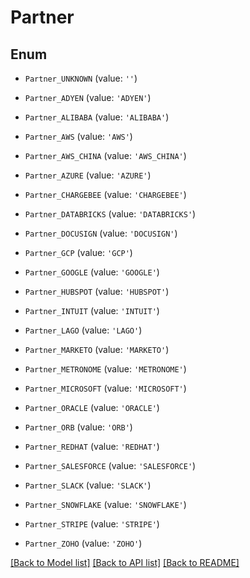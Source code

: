 # Partner


## Enum

* `Partner_UNKNOWN` (value: `''`)

* `Partner_ADYEN` (value: `'ADYEN'`)

* `Partner_ALIBABA` (value: `'ALIBABA'`)

* `Partner_AWS` (value: `'AWS'`)

* `Partner_AWS_CHINA` (value: `'AWS_CHINA'`)

* `Partner_AZURE` (value: `'AZURE'`)

* `Partner_CHARGEBEE` (value: `'CHARGEBEE'`)

* `Partner_DATABRICKS` (value: `'DATABRICKS'`)

* `Partner_DOCUSIGN` (value: `'DOCUSIGN'`)

* `Partner_GCP` (value: `'GCP'`)

* `Partner_GOOGLE` (value: `'GOOGLE'`)

* `Partner_HUBSPOT` (value: `'HUBSPOT'`)

* `Partner_INTUIT` (value: `'INTUIT'`)

* `Partner_LAGO` (value: `'LAGO'`)

* `Partner_MARKETO` (value: `'MARKETO'`)

* `Partner_METRONOME` (value: `'METRONOME'`)

* `Partner_MICROSOFT` (value: `'MICROSOFT'`)

* `Partner_ORACLE` (value: `'ORACLE'`)

* `Partner_ORB` (value: `'ORB'`)

* `Partner_REDHAT` (value: `'REDHAT'`)

* `Partner_SALESFORCE` (value: `'SALESFORCE'`)

* `Partner_SLACK` (value: `'SLACK'`)

* `Partner_SNOWFLAKE` (value: `'SNOWFLAKE'`)

* `Partner_STRIPE` (value: `'STRIPE'`)

* `Partner_ZOHO` (value: `'ZOHO'`)

[[Back to Model list]](../README.md#documentation-for-models) [[Back to API list]](../README.md#documentation-for-api-endpoints) [[Back to README]](../README.md)


